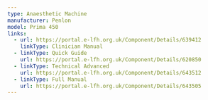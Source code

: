 ```yaml
---
type: Anaesthetic Machine
manufacturer: Penlon
model: Prima 450
links:
  - url: https://portal.e-lfh.org.uk/Component/Details/639412
    linkType: Clinician Manual
  - linkType: Quick Guide
    url: https://portal.e-lfh.org.uk/Component/Details/620850
  - linkType: Technical Advanced
    url: https://portal.e-lfh.org.uk/Component/Details/643512
  - linkType: Full Manual
    url: https://portal.e-lfh.org.uk/Component/Details/643505
---
```

